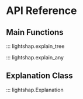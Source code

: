 # API Reference

## Main Functions

::: lightshap.explain_tree

::: lightshap.explain_any

## Explanation Class

::: lightshap.Explanation
